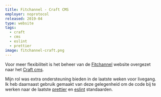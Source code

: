 ```yaml
---
title: Fitchannel - Craft CMS
employer: noprotocol
released: 2019-04
type: website
tags:
  - craft
  - cms
  - eslint
  - prettier
image: fitchannel-craft.png
---
```


Voor meer flexibiliteit is het beheer van de [Fitchannel](https://fitchannel.com/) website overgezet naar het [Craft cms](https://craftcms.com/).

Mijn rol was extra ondersteuning bieden in de laatste weken voor livegang.  
Ik heb daarnaast gebruik gemaakt van deze gelegenheid om de code bij te werken naar de laatste [prettier](https://prettier.io/) en [eslint](https://eslint.org/) standaarden.

